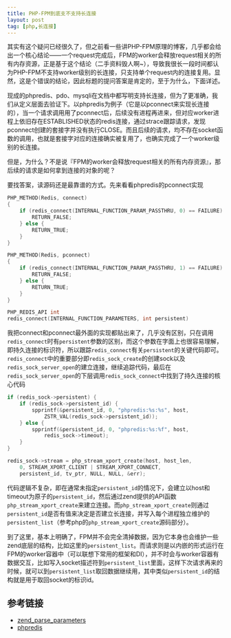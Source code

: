 ```yaml
---
title: PHP-FPM到底支不支持长连接
layout: post
tag: [php,长连接]
---
```


其实有这个疑问已经很久了，但之前看一些讲PHP-FPM原理的博客，几乎都会给出一个核心结论——一个request完成后，FPM的worker会释放request相关的所有内存资源，正是基于这个结论（二手资料毁人啊~），导致我很长一段时间都认为PHP-FPM不支持worker级别的长连接，只支持单个request内的连接复用。显然，这是个错误的结论，因此标题的提问答案是肯定的，至于为什么，下面详述。

现成的phpredis、pdo、mysqli在文档中都写明支持长连接，但为了更准确，我们从定义层面去验证下。以phpredis为例子（它是以pconnect来实现长连接的），当一个请求调用用了pconnect后，后续没有进程再进来，但对应worker进程上依旧存在ESTABLISHED状态的redis连接，通过strace跟踪请求，发现pconnect创建的套接字并没有执行CLOSE。而且后续的请求，均不存在socket函数的调用，也就是套接字对应的连接确实被复用了，也确实完成了一个worker级别的长连接。

但是，为什么？不是说『FPM的worker会释放request相关的所有内存资源』，那后续的请求是如何拿到连接的对象的呢？

要找答案，读源码还是最靠谱的方式。先来看看phpredis的pconnect实现

```c
PHP_METHOD(Redis, connect)
{
    if (redis_connect(INTERNAL_FUNCTION_PARAM_PASSTHRU, 0) == FAILURE) {
        RETURN_FALSE;
    } else {
        RETURN_TRUE;
    }
}

PHP_METHOD(Redis, pconnect)
{
    if (redis_connect(INTERNAL_FUNCTION_PARAM_PASSTHRU, 1) == FAILURE) {
        RETURN_FALSE;
    } else {
        RETURN_TRUE;
    }
}

PHP_REDIS_API int
redis_connect(INTERNAL_FUNCTION_PARAMETERS, int persistent)
```

我把connect和pconnect最外面的实现都贴出来了，几乎没有区别，只在调用`redis_connect`时有`persistent`参数的区别，而这个参数在字面上也很容易理解，即持久连接的标识符，所以跟踪`redis_connect`有关`persistent`的关键代码即可。`redis_connect`中的重要部分即`redis_sock_create`的创建sock以及`redis_sock_server_open`的建立连接，继续追踪代码，最后在`redis_sock_server_open`的下层调用`redis_sock_connect`中找到了持久连接的核心代码

```c
if (redis_sock->persistent) {
    if (redis_sock->persistent_id) {
        spprintf(&persistent_id, 0, "phpredis:%s:%s", host,
            ZSTR_VAL(redis_sock->persistent_id));
    } else {
        spprintf(&persistent_id, 0, "phpredis:%s:%f", host,
            redis_sock->timeout);
    }
}

redis_sock->stream = php_stream_xport_create(host, host_len,
    0, STREAM_XPORT_CLIENT | STREAM_XPORT_CONNECT,
    persistent_id, tv_ptr, NULL, NULL, &err);
```

代码逻辑不复杂，即在通常未指定`persistent_id`的情况下，会建立以host和timeout为原子的`persistent_id`，然后通过zend提供的API函数`php_stream_xport_create`来建立连接。而`php_stream_xport_create`则通过`persistent_id`是否有值来决定是否建立长连接，并写入每个进程独立维护的`persistent_list`（参考php的`php_stream_xport_create`源码部分）。

到了这里，基本上明确了，FPM并不会完全清掉数据，因为它本身也会维护一些zend底层的结构，比如这里的`persistent_list`。而请求则是以内嵌的形式运行在FPM的worker容器中（可以联想下常用的框架和DI），并不时会与worker容器有数据交互，比如写入socket描述符到`persistent_list`里面，这样下次请求再来的时候，就可以到`persistent_list`取回数据继续用，其中类似`persistent_id`的结构就是用于取回socket的标识id。


## 参考链接

* [zend_parse_parameters](http://www.voidcn.com/article/p-yskdkrbk-bhq.html)
* [phpredis](https://github.com/phpredis/phpredis)

